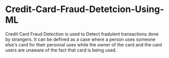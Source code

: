 # Credit-Card-Fraud-Detetcion-Using-ML
Credit Card Fraud Detection is used to Detect fradulent transactions done by strangers. It can be defined as a case where a person uses someone else's card for their personal uses while the owner of the card and the card users are unaware of the fact that card is being used.
